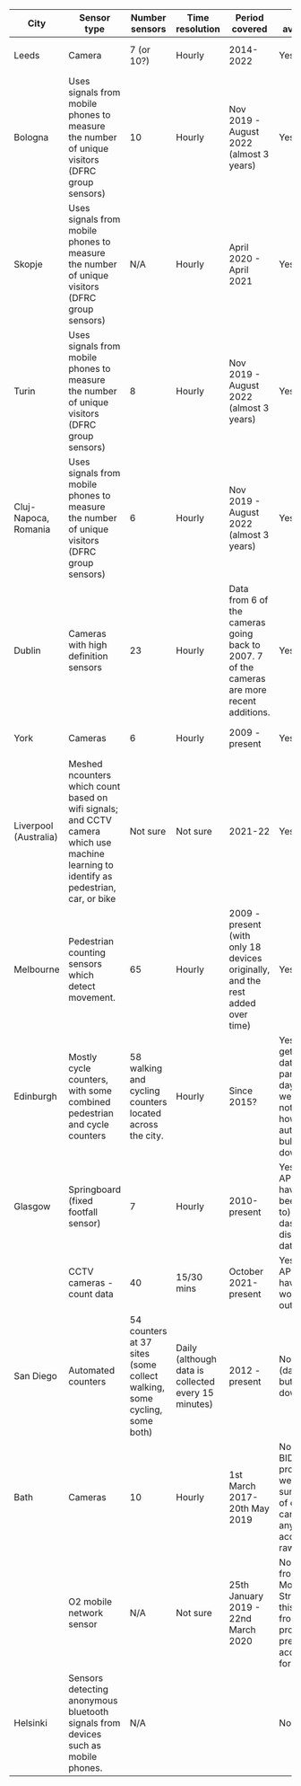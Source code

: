 | City | Sensor type | Number sensors | Time resolution | Period covered | Data available? |  |  |  |
|---|---|---|---|---|---|---|---|---|
| Leeds | Camera | 7 (or 10?) | Hourly | 2014-2022 | Yes | Yes | Can download weekly csvs from:   https://datamillnorth.org/dataset/leeds-city-centre-footfall-data |  |
| Bologna | Uses signals from mobile phones   to measure the number of unique visitors (DFRC group sensors) | 10 | Hourly | Nov 2019 - August 2022 (almost 3   years) | Yes | Yes  | Can download one csv for each   month containing hourly data from all sensors from:   https://opendata.rockproject.eu/dataset/bologna-dfrc | ROCK is an EU project about   maintaining the cultural heritage of historic cities. Haven't found any   specific analysis of the footfall dataset |
| Skopje | Uses signals from mobile phones   to measure the number of unique visitors (DFRC group sensors) | N/A | Hourly | April 2020 - April 2021 | Yes | Yes  | Can download one csv for each   month containing hourly data from all sensors from:   https://opendata.rockproject.eu/dataset/skopje-dfrc | ROCK is an EU project about   maintaining the cultural heritage of historic cities. Haven't found any   specific analysis of the footfall dataset |
| Turin | Uses signals from mobile phones   to measure the number of unique visitors (DFRC group sensors) | 8 | Hourly | Nov 2019 - August 2022 (almost 3   years) | Yes | Yes | Can download one csv for each   month containing hourly data from all sensors from:   https://opendata.rockproject.eu/dataset/torino-dfrc | ROCK is an EU project about   maintaining the cultural heritage of historic cities. Haven't found any   specific analysis of the footfall dataset |
| Cluj-Napoca,   Romania | Uses signals   from mobile phones to measure the number of unique visitors (DFRC group   sensors) | 6 | Hourly | Nov 2019 - August 2022 (almost 3   years) | Yes | Yes | Can download one   csv for each month containing hourly data from all sensors from:   https://opendata.rockproject.eu/dataset/cluj-dfrc | ROCK is an EU project about   maintaining the cultural heritage of historic cities. Haven't found any   specific analysis of the footfall dataset |
| Dublin | Cameras with   high definition sensors | 23 | Hourly  | Data from 6 of   the cameras going back to 2007. 7 of the cameras are more recent   additions.  | Yes | Yes | Can download   hourly data for several years.   https://data.smartdublin.ie/dataset/pedestrian-footfall-index-in-dublin-city-centre/resource/9e5e4e4f-3be9-45be-b837-9ca93076fbe6      Also data for nearby: https://www.dlrcoco.ie/en/business/d%C3%BAn-laoghaire-footfall | Used in a study   on the effect of covid-19 on mobility:   https://www.sciencedirect.com/science/article/pii/S2210670722001007 |
| York | Cameras  | 6 | Hourly  | 2009 - present | Yes  | Yes | Can download one csv containing   hourly data from all sensors from:   https://data.yorkopendata.org/dataset/footfall | Analysis of York   dataset:   https://github.com/AttitudeAdjuster/Analysis-and-Modelling-of-Urban-Footfall-Data-in-York-City-Centre/blob/master/README.md |
| Liverpool   (Australia) | Meshed ncounters which count   based on wifi signals; and CCTV camera which use machine learning to identify   as pedestrian, car, or bike | Not sure | Not sure | 2021-22 | Yes | Yes | From   here:https://tinyurl.com/3kekyzs7 (but can't work out the format of it - i.e.   how to separate cars/bikes/people) | Data being collected as part of   Smart Cities research project at University of Wollongong |
| Melbourne | Pedestrian counting sensors   which detect movement. | 65 | Hourly | 2009 - present (with only 18   devices originally, and the rest added over time) | Yes | Yes | Can download one csv containing   hourly data from all sensors from:   https://data.melbourne.vic.gov.au/Transport/Pedestrian-Counting-System-Monthly-counts-per-hour/b2ak-trbp |  |
| Edinburgh | Mostly cycle   counters, with some combined pedestrian and cycle counters | 58 walking and   cycling counters located across the city.  | Hourly | Since 2015?  | Yes - can get   hourly data for particular days on website, not sure how you'd automate bulk   download | No | https://edintraveldata.drakewell.com/publicmultinodemap.asp | Haven't seen any |
| Glasgow | Springboard   (fixed footfall sensor) | 7 | Hourly | 2010-present | Yes (from API,   but haven't been able to) Also a dashboard displaying data | No | https://developer.glasgow.gov.uk/api-details#api=mobility&operation=footfall |  |
|  | CCTV   cameras - count data | 40 | 15/30 mins | October 2021-present | Yes (from API, but haven't   worked it out) | No | https://developer.glasgow.gov.uk/api-details#api=cctv&operation=get-get-detection-summaries |  |
| San Diego | Automated   counters | 54 counters at 37   sites (some collect walking, some cycling, some both) | Daily (although   data is collected every 15 minutes) | 2012 - present | No (dashboard,   but can't download) | No | https://data.eco-counter.com/public2/?id=100013755 |  |
| Bath | Cameras | 10 | Hourly | 1st March   2017-20th May 2019 | No (Bath BID   produce weekly summaries of data, but can't see any way to access the raw   data) | No | No | Develop predictive footfall   model using 4 different approaches - XGBoost, LSTM (form of neural network),   SARIMAX and Facebook prophet. XGBoost was the most accurate.   http://london.gisruk.org/gisruk2020_proceedings/GISRUK2020_paper_49.pdf |
|  | O2   mobile network sensor | N/A | Not sure | 25th January 2019 - 22nd March   2020 | No (data from Movement   Strategies - this was from MSc project and presumably acquired for this) | No | N/A | Developed   predictive footfall model and explores relationship between events and   demographic composition (tried LSTM and XGBoost machine learning models:   https://tinyurl.com/5n7bx4sm / https://tinyurl.com/vh7d6dh9 |
| Helsinki | Sensors   detecting anonymous bluetooth signals from devices such as mobile phones. | N/A |   |   | No | No |   | Helsinki heat   map: https://www.heatmap.fi/helsinki/ |
